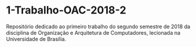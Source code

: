 # 1-Trabalho-OAC-2018-2
Repositório dedicado ao primeiro trabalho do segundo semestre de 2018 da disciplina de Organização e Arquitetura de Computadores, lecionada na Universidade de Brasília.
